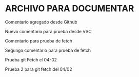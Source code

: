 # ARCHIVO PARA DOCUMENTAR

Comentario agregado desde Github

Nuevo comentario para prueba desde VSC

Comentario para prueba de fetch

Segungo comentario para prueba de fetch

Prueba git Fetch el 04-02

Prueba 2 para git fetch del 04/02
